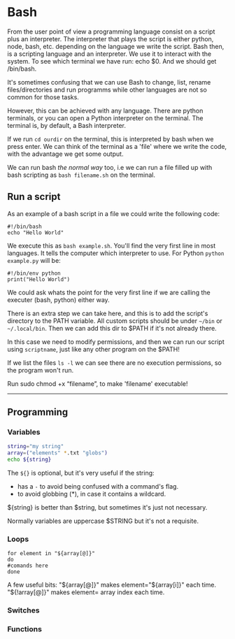 # Bash
From the user point of view a programming language consist on a script plus an interpreter. The interpreter that plays the script is either python, node, bash, etc. depending on the language we write the script. Bash then, is a scripting language and an interpreter. We use it to interact with the system.  To see which terminal we have run: echo $0. And we should get /bin/bash.  

It's sometimes confusing that we can use Bash to change, list, rename files/directories and run programms while other languages are not so common for those tasks.

However, this can be achieved with any language. There are python terminals, or you can open a Python interpreter on the terminal.  The terminal is, by default, a Bash interpreter.


If we run `cd ourdir` on the terminal, this is interpreted by bash when we press enter. We can think of the terminal as a 'file' where we write the code, with the advantage we get some output. 

We can run bash _the normal way_ too, i.e we can run a file filled up with bash scripting as `bash filename.sh` on the terminal.

## Run a script
As an example of a bash script in a file we could write the following code: 

``` 
#!/bin/bash 
echo "Hello World" 
``` 
We execute this as `bash example.sh`.  You'll find the very first line in most languages. It tells the computer which interpreter to use.  For Python `python example.py` will be: 

```
#!/bin/env python 
print("Hello World") 
```

We could ask whats the point for the very first line if we are calling the executer (bash, python) either 
way.

There is an extra step we can take here, and this is to add the script's directory to the PATH variable. 
All custom scripts should be under `~/bin` or `~/.local/bin`. Then we can add this dir to $PATH if it's not already there.

In this case we need to modify permissions, and then we can run our script using `scriptname`, just like any other program on the $PATH!

If we list the files `ls -l` we can see there are no execution permissions, so the program won't run.

Run sudo chmod +x “filename”, to make 'filename' executable!

-----------------------

## Programming

### Variables
```bash
string="my string"
array=("elements" *.txt "globs")
echo ${string} 
```
The `${}` is optional, but it's very useful if the string:

* has a `-` to avoid being confused with a command's flag.
* to avoid globbing (*), in case it contains a wildcard. 

${string} is better than $string, but sometimes it's just not necessary.

Normally variables are uppercase $STRING but it's not a requisite.

### Loops

```
for element in "${array[@]}"
do 
#comands here
done
```
A few useful bits:
"${array[@]}" makes element="${array[i]}" each time.
"${!array[@]}" makes element= array index each time.


### Switches

### Functions
